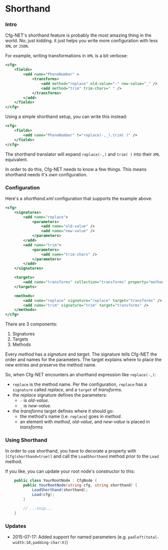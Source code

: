 Shorthand
=========

### Intro
Cfg-NET's shorthand feature is probably the most amazing thing in the world. No; just kidding. 
it just helps you write more configuration with less `XML` or `JSON`.

For example, writing transformations in `XML` is a bit verbose:

```xml
<cfg>
    <fields>
        <add name="PhoneNumber" >
            <transforms>
                <add method="replace" old-value="-" new-value="_" />
                <add method="trim" trim-chars=" " />
            </transforms>
        </add>
    </fields>
</cfg>
```

Using a simple shorthand setup, you can write this instead:

```xml
<cfg>
    <fields>
        <add name="PhoneNumber" t="replace(-,_).trim( )" />
    </fields>
</cfg>
```

The shorthand translator will expand `replace(-,)` and `trim( )` into their
`XML` equivalent.

In order to do this, Cfg-NET needs to know a few things.  This means shorthand 
needs it's *own* configuration.

### Configuration

Here's a *shorthand.xml* configuration that supports the example above:

```xml
<cfg>
    <signatures>
        <add name="replace">
            <parameters>
                <add name="old-value" />
                <add name="new-value" />
            </parameters>
        </add>
        <add name="trim">
            <parameters>
                <add name="trim-chars" />
            </parameters>
        </add>
    </signatures>

    <targets>
        <add name="transforms" collection="transforms" property="method" />
    </targets>

    <methods>
        <add name="replace" signature="replace" target="transforms" />
        <add name="trim" signature="trim" target="transforms" />
    </methods>
</cfg>
```

There are 3 components:

1. Signatures
2. Targets
3. Methods

Every *method* has a _signature_ and _target_.  The signature tells
Cfg-NET the order and names for the parameters.  The target
explains where to place the new entries and preserve the method name.

So, when Cfg-NET encounters an shorthand expression like `replace(-,)`:

* `replace` is the method name.  Per the configuration, `replace` has a `signature` called *replace*, and a `target` of *transforms*.
* the *replace* signature defines the parameters:
  * `-` is *old-value*.
  * `_` is *new-value*.
* the *transforms* target defines where it should go:
  * the method's name (i.e. `replace`) goes in _method_.
  * an element with _method_, _old-value_, and _new-value_ is placed in _transforms_

### Using Shorthand

In order to use shorthand, you have to decorate a property
with `[Cfg(shorthand=true)]` and call the `LoadShorthand` method
prior to the `Load` method.

If you like, you can update your root node's constructor to
this:

```csharp
    public class YourRootNode : CfgNode {
        public YourRootNode(string cfg, string shorthand) {
            LoadShorthand(shorthand);
            Load(cfg);
        }

        // ...snip...
    }
```

### Updates

* 2015-07-17: Added support for named parameters (e.g. `padleft(total-width:10,padding-char:X)`)